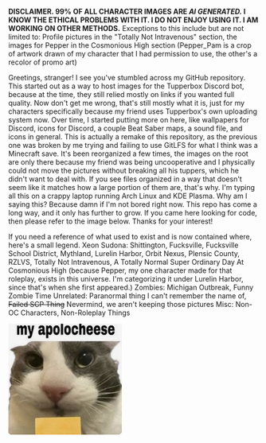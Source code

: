 <b>DISCLAIMER. 99% OF ALL CHARACTER IMAGES ARE <i>AI GENERATED.</i> I KNOW THE ETHICAL PROBLEMS WITH IT. I DO NOT ENJOY USING IT. I AM WORKING ON OTHER METHODS.</b>
Exceptions to this include but are not limited to: Profile pictures in the "Totally Not Intravenous" section, the images for Pepper in the Cosmonious High section (Pepper_Pam is a crop of artwork drawn of my character that I had permission to use, the other's a recolor of promo art)

Greetings, stranger! I see you've stumbled across my GitHub repository. This started out as a way to host images for the Tupperbox Discord bot, because at the time, they still relied mostly on links if you wanted full quality. Now don't get me wrong, that's still mostly what it is, just for my characters specifically because my friend uses Tupperbox's own uploading system now. Over time, I started putting more on here, like wallpapers for Discord, icons for Discord, a couple Beat Saber maps, a sound file, and icons in general. This is actually a remake of this repository, as the previous one was broken by me trying and failing to use GitLFS for what I think was a Minecraft save. It's been reorganized a few times, the images on the root are only there because my friend was being uncooperative and I physically could not move the pictures without breaking all his tuppers, which he didn't want to deal with. If you see files organized in a way that doesn't seem like it matches how a large portion of them are, that's why.
I'm typing all this on a crappy laptop running Arch Linux and KDE Plasma. Why am I saying this? Because damn if I'm not bored right now.
This repo has come a long way, and it only has further to grow.
If you came here looking for code, then please refer to the image below.
Thanks for your interest!

If you need a reference of what used to exist and is now contained where, here's a small legend.
Xeon Sudona: Shittington, Fucksville, Fucksville School District, Mythland, Lurelin Harbor, Orbit Nexus, Plensic County, RZLVS, Totally Not Intravenous, A Totally Normal Super Ordinary Day At Cosmonious High (because Pepper, my one character made for that roleplay, exists in this universe. I'm categorizing it under Lurelin Harbor, since that's when she first appeared.)
Zombies: Michigan Outbreak, Funny Zombie Time
Unrelated: Paranormal thing I can't remember the name of, <s>Failed SCP Thing</s> Nevermind, we aren't keeping those pictures
Misc: Non-OC Characters, Non-Roleplay Things

<picture>
 <img alt="A picture of a cat holding a block of cheese with the caption 'my apolocheese'" src="https://raw.githubusercontent.com/OrangeBlock0421/image-host/main/viewme.jpg">
</picture>
